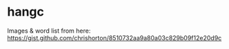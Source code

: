 # hangc

Images & word list from here: https://gist.github.com/chrishorton/8510732aa9a80a03c829b09f12e20d9c
